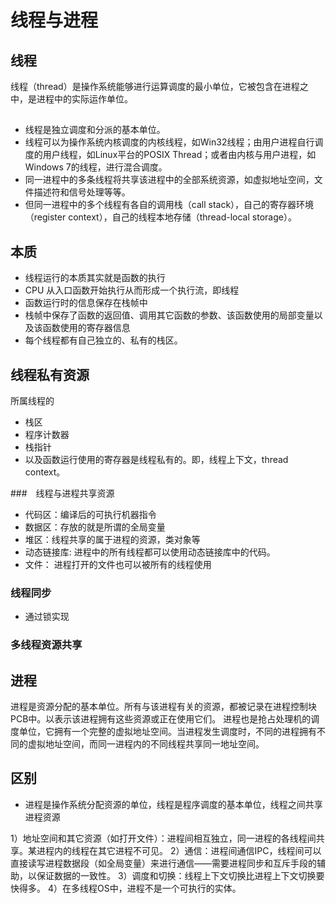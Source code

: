 # 线程与进程

## 线程

线程（thread）是操作系统能够进行运算调度的最小单位，它被包含在进程之中，是进程中的实际运作单位。

## 

- 线程是独立调度和分派的基本单位。
- 线程可以为操作系统内核调度的内核线程，如Win32线程；由用户进程自行调度的用户线程，如Linux平台的POSIX Thread；或者由内核与用户进程，如Windows 7的线程，进行混合调度。
- 同一进程中的多条线程将共享该进程中的全部系统资源，如虚拟地址空间，文件描述符和信号处理等等。
- 但同一进程中的多个线程有各自的调用栈（call stack），自己的寄存器环境（register context），自己的线程本地存储（thread-local storage）。

## 本质

- 线程运行的本质其实就是函数的执行
- CPU 从入口函数开始执行从而形成一个执行流，即线程
- 函数运行时的信息保存在栈帧中
- 栈帧中保存了函数的返回值、调用其它函数的参数、该函数使用的局部变量以及该函数使用的寄存器信息
- 每个线程都有自己独立的、私有的栈区。

## 线程私有资源

所属线程的

- 栈区
- 程序计数器
- 栈指针
- 以及函数运行使用的寄存器是线程私有的。即，线程上下文，thread context。

###　线程与进程共享资源

- 代码区：编译后的可执行机器指令
- 数据区：存放的就是所谓的全局变量
- 堆区：线程共享的属于进程的资源，类对象等
- 动态链接库: 进程中的所有线程都可以使用动态链接库中的代码。
- 文件： 进程打开的文件也可以被所有的线程使用

### 线程同步

- 通过锁实现

### 多线程资源共享


## 进程

进程是资源分配的基本单位。所有与该进程有关的资源，都被记录在进程控制块PCB中。以表示该进程拥有这些资源或正在使用它们。
进程也是抢占处理机的调度单位，它拥有一个完整的虚拟地址空间。当进程发生调度时，不同的进程拥有不同的虚拟地址空间，而同一进程内的不同线程共享同一地址空间。

## 区别

- 进程是操作系统分配资源的单位，线程是程序调度的基本单位，线程之间共享进程资源

1）地址空间和其它资源（如打开文件）：进程间相互独立，同一进程的各线程间共享。某进程内的线程在其它进程不可见。
2）通信：进程间通信IPC，线程间可以直接读写进程数据段（如全局变量）来进行通信——需要进程同步和互斥手段的辅助，以保证数据的一致性。
3）调度和切换：线程上下文切换比进程上下文切换要快得多。
4）在多线程OS中，进程不是一个可执行的实体。
